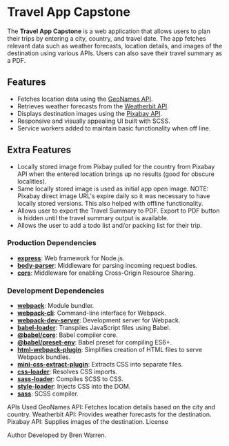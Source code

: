 # Travel App Capstone

The **Travel App Capstone** is a web application that allows users to plan their trips by entering a city, country, and travel date. The app fetches relevant data such as weather forecasts, location details, and images of the destination using various APIs. Users can also save their travel summary as a PDF.

## Features

- Fetches location data using the [GeoNames API](http://www.geonames.org/export/web-services.html).
- Retrieves weather forecasts from the [Weatherbit API](https://www.weatherbit.io/).
- Displays destination images using the [Pixabay API](https://pixabay.com/api/docs/).
- Responsive and visually appealing UI built with SCSS.
- Service workers added to maintain basic functionality when off line. 

## Extra Features
- Locally stored image from Pixbay pulled for the country from Pixabay API when the entered location brings up no results (good for obscure localities).
- Same locally stored image is used as initial app open image. NOTE: Pixabay direct image URL's expire daily so it was necessary to have locally stored versions. This also helped with offline functionality. 
- Allows user to export the Travel Summary to PDF. Export to PDF button is hidden until the travel summary output is available. 
- Allows the user to add a todo list and/or packing list for their trip.


### Production Dependencies
- **[express](https://www.npmjs.com/package/express)**: Web framework for Node.js.
- **[body-parser](https://www.npmjs.com/package/body-parser)**: Middleware for parsing incoming request bodies.
- **[cors](https://www.npmjs.com/package/cors)**: Middleware for enabling Cross-Origin Resource Sharing.

### Development Dependencies
- **[webpack](https://webpack.js.org/)**: Module bundler.
- **[webpack-cli](https://www.npmjs.com/package/webpack-cli)**: Command-line interface for Webpack.
- **[webpack-dev-server](https://www.npmjs.com/package/webpack-dev-server)**: Development server for Webpack.
- **[babel-loader](https://www.npmjs.com/package/babel-loader)**: Transpiles JavaScript files using Babel.
- **[@babel/core](https://www.npmjs.com/package/@babel/core)**: Babel compiler core.
- **[@babel/preset-env](https://www.npmjs.com/package/@babel/preset-env)**: Babel preset for compiling ES6+.
- **[html-webpack-plugin](https://www.npmjs.com/package/html-webpack-plugin)**: Simplifies creation of HTML files to serve Webpack bundles.
- **[mini-css-extract-plugin](https://www.npmjs.com/package/mini-css-extract-plugin)**: Extracts CSS into separate files.
- **[css-loader](https://www.npmjs.com/package/css-loader)**: Resolves CSS imports.
- **[sass-loader](https://www.npmjs.com/package/sass-loader)**: Compiles SCSS to CSS.
- **[style-loader](https://www.npmjs.com/package/style-loader)**: Injects CSS into the DOM.
- **[sass](https://www.npmjs.com/package/sass)**: SCSS compiler.

APIs Used
GeoNames API: Fetches location details based on the city and country.
Weatherbit API: Provides weather forecasts for the destination.
Pixabay API: Supplies images of the destination.
License

Author
Developed by Bren Warren.
